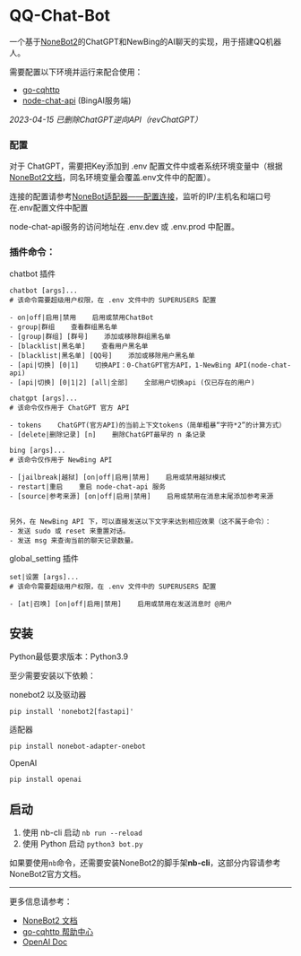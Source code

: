 # QQ-Chat-Bot
一个基于[NoneBot2](https://github.com/nonebot/nonebot2)的ChatGPT和NewBing的AI聊天的实现，用于搭建QQ机器人。


需要配置以下环境并运行来配合使用：
- [go-cqhttp](https://github.com/Mrs4s/go-cqhttp)
- [node-chat-api](https://github.com/waylaidwanderer/node-chatgpt-api) (BingAI服务端)

*2023-04-15 已删除ChatGPT逆向API（revChatGPT）*

### 配置

对于 ChatGPT，需要把Key添加到 .env 配置文件中或者系统环境变量中（根据[NoneBot2文档](https://v2.nonebot.dev/docs/appendices/config#系统环境变量)，同名环境变量会覆盖.env文件中的配置）。

连接的配置请参考[NoneBot适配器——配置连接](https://onebot.adapters.nonebot.dev/docs/guide/setup#onebot-v11)，监听的IP/主机名和端口号在.env配置文件中配置

node-chat-api服务的访问地址在 .env.dev 或 .env.prod 中配置。

### 插件命令：

chatbot 插件
```
chatbot [args]...
# 该命令需要超级用户权限，在 .env 文件中的 SUPERUSERS 配置

- on|off|启用|禁用    启用或禁用ChatBot
- group|群组    查看群组黑名单
- [group|群组] [群号]    添加或移除群组黑名单
- [blacklist|黑名单]    查看用户黑名单
- [blacklist|黑名单] [QQ号]    添加或移除用户黑名单
- [api|切换] [0|1]    切换API：0-ChatGPT官方API，1-NewBing API(node-chat-api)
- [api|切换] [0|1|2] [all|全部]    全部用户切换api (仅已存在的用户)

chatgpt [args]...
# 该命令仅作用于 ChatGPT 官方 API

- tokens    ChatGPT(官方API)的当前上下文tokens（简单粗暴“字符*2”的计算方式）
- [delete|删除记录] [n]    删除ChatGPT最早的 n 条记录

bing [args]...
# 该命令仅作用于 NewBing API

- [jailbreak|越狱] [on|off|启用|禁用]    启用或禁用越狱模式
- restart|重启    重启 node-chat-api 服务
- [source|参考来源] [on|off|启用|禁用]    启用或禁用在消息末尾添加参考来源


另外，在 NewBing API 下，可以直接发送以下文字来达到相应效果（这不属于命令）：
- 发送 sudo 或 reset 来重置对话。
- 发送 msg 来查询当前的聊天记录数量。
```


global_setting 插件
```
set|设置 [args]...
# 该命令需要超级用户权限，在 .env 文件中的 SUPERUSERS 配置

- [at|召唤] [on|off|启用|禁用]    启用或禁用在发送消息时 @用户
```


## 安装
Python最低要求版本：Python3.9

至少需要安装以下依赖：

nonebot2 以及驱动器
```shell
pip install 'nonebot2[fastapi]'
```

适配器
```shell
pip install nonebot-adapter-onebot
```

OpenAI
```shell
pip install openai
```


## 启动

1. 使用 nb-cli 启动 `nb run --reload`
2. 使用 Python 启动 `python3 bot.py`

如果要使用`nb`命令，还需要安装NoneBot2的脚手架**nb-cli**，这部分内容请参考NoneBot2官方文档。

---

更多信息请参考：
- [NoneBot2 文档](https://v2.nonebot.dev/)
- [go-cqhttp 帮助中心](https://docs.go-cqhttp.org/)
- [OpenAI Doc](https://platform.openai.com/docs)
